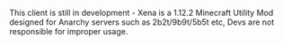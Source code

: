 
This client is still in development - Xena is a 1.12.2 Minecraft Utility Mod designed for Anarchy servers such as 2b2t/9b9t/5b5t etc, Devs are not responsible for improper usage.

